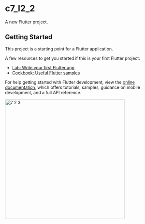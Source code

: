 # c7_l2_2

A new Flutter project.

## Getting Started

This project is a starting point for a Flutter application.

A few resources to get you started if this is your first Flutter project:

- [Lab: Write your first Flutter app](https://docs.flutter.dev/get-started/codelab)
- [Cookbook: Useful Flutter samples](https://docs.flutter.dev/cookbook)

For help getting started with Flutter development, view the
[online documentation](https://docs.flutter.dev/), which offers tutorials,
samples, guidance on mobile development, and a full API reference.

<img width="395" alt="7 2 3" src="https://user-images.githubusercontent.com/114164076/218634793-5dde8fa3-f380-4dfa-95f5-e41c4cb7c85f.png">
